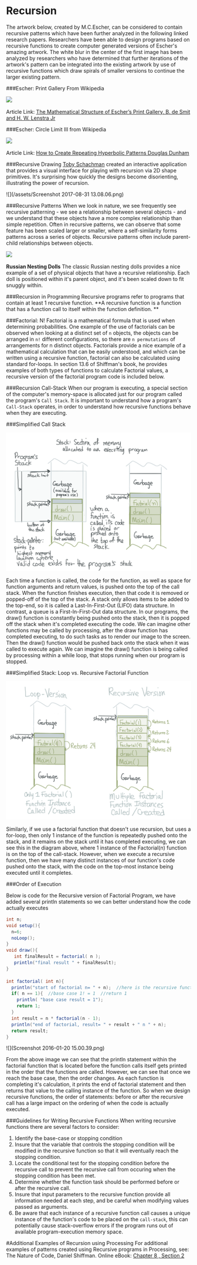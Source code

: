 # Recursion

The artwork below, created by M.C.Escher, can be considered to contain recursive patterns which have been further analyzed in the following linked research papers. Researchers have been able to design programs based on recursive functions to create computer generated versions of Escher's amazing artwork.  The white blur in the center of the first image has been analyzed by researchers who have determined that further iterations of the artwork's pattern can be integrated into the existing artwork by use of recursive functions which draw spirals of smaller versions to continue the larger existing pattern. 

###Escher:  Print Gallery From Wikipedia

![](https://upload.wikimedia.org/wikipedia/en/0/02/Print_Gallery_by_M._C._Escher.jpg)

 Article Link: [The Mathematical Structure of Escher’s Print Gallery, B. de Smit and H. W. Lenstra Jr](http://www.ams.org/notices/200304/fea-escher.pdf) 
 		 
###Escher: Circle Limit III from Wikipedia	
 		 
 ![](https://upload.wikimedia.org/wikipedia/en/5/55/Escher_Circle_Limit_III.jpg)		 
 		 
 Article Link:  [How to Create Repeating Hyperbolic Patterns Douglas Dunham](https://www.d.umn.edu/~ddunham/eccad09.pdf)
 
###Recursive Drawing
[Toby Schachman](http://tobyschachman.com/) created an interactive application that provides a visual interface for playing with recursion via 2D shape primitives. It's surprising how quickly the designs become disorienting, illustrating the power of recursion.   

![](/assets/Screenshot 2017-08-31 13.08.06.png)

###Recursive Patterns
When we look in nature, we see frequently see recursive patterning - we see a relationship between several objects - and we understand that these objects have a more complex relationship than simple repetition.  Often in recursive patterns, we can observe that some feature has been scaled larger or smaller, where a self-similarity forms patterns across a series of objects. Recursive patterns often include parent-child relationships between objects.


![](https://upload.wikimedia.org/wikipedia/commons/thumb/4/41/Floral_matryoshka_set_2_smallest_doll_nested.JPG/320px-Floral_matryoshka_set_2_smallest_doll_nested.JPG) 

**Russian Nesting Dolls**
The classic Russian nesting dolls provides a nice example of a set of physical objects that have a recursive relationship.  Each doll is positioned within it's parent object, and it's been scaled down to fit snuggly within.  

###Recursion in Programming
Recursive programs refer to programs that contain at least 1 recursive function.  **A recursive function is a function that has a function call to itself within the function definition. **

###Factorial:  N!
Factorial is a mathematical formula that is used when determining probabilities. One example of the use of factorials can be observed when looking at a distinct set of `n` objects, the objects can be arranged in `n!` different configurations, so there are `n permutations` of arrangements for n distinct objects.    Factorials provide a nice example of a mathematical calculation that can be easily understood, and which can be written using a recursive function, factorial can also be calculated using standard for-loops.  In section 13.6 of Shiffman's book, he provides examples of both types of functions to calculate Factorial values, a recursive version of the factorial program code is included below.  

###Recursion Call-Stack
When our program is executing, a special section of the computer's memory-space is allocated just for our program called the program's `Call Stack`.  It is important to understand how a program's `Call-Stack` operates, in order to understand how recursive functions behave when they are executing.

###Simplified Call Stack

![](stack.png)

Each time a function is called, the code for the function, as well as space for function arguments and return values, is pushed onto the top of the call stack.  When the function finishes execution, then that code it is removed or popped-off of the top of the stack.  A stack only allows items to be added to the top-end, so it is called a Last-In-First-Out (LIFO) data structure.  In contrast, a queue is a First-In-First-Out data structure. In our programs, the draw() function is constantly being pushed onto the stack, then it is popped off the stack when it's completed executing the code. We can imagine other functions may be called by processing, after the draw function has completed executing, to do such tasks as to render our image to the screen.  Then the draw() function would be pushed back onto the stack when it was called to execute again.  We can imagine the draw() function is being called by processing within a while loop, that stops running when our program is stopped. 

###Simplified Stack: Loop vs. Recursive Factorial Function

![](recursiveStack.png)

Similarly, if we use a factorial function that doesn't use recursion, but uses a for-loop, then only 1 instance of the function is repeatedly pushed onto the stack, and it remains on the stack until it has completed executing, we can see this in the diagram above, where 1 instance of the Factorial(n) function is on the top of the call-stack.  However, when we execute a recursive function, then we have many distinct instances of our function's code pushed onto the stack, with the code on the top-most instance being executed until it completes.

###Order of Execution

Below is code for the Recursive version of Factorial Program, we have added several println statements so we can better understand how the code actually executes

```java
int n;
void setup(){
  n=6;
  noLoop();
}
void draw(){
   int finalResult = factorial( n );
   println("final result " + finalResult);
}

int factorial( int n){
  println("start of factorial n= " + n);  //here is the recursive function call
  if( n == 1){  //base case 1! = 1  //return 1
    println( "base case result = 1");
    return 1;
  }
  int result = n * factorial(n - 1);
  println("end of factorial, result= " + result + " n " + n);
  return result;
}

```
![](Screenshot 2016-01-20 15.00.39.png)

From the above image we can see that the println statement within the factorial function that is located before the function calls itself gets printed in the order that the functions are called.  However, we can see that once we reach the base case, then the order changes.  As each function is completing it's calculation, it prints the end of factorial statement and then returns that value to the calling instance of the function.  So when we design recursive functions, the order of statements: before or after the recursive call has a large impact on the ordering of when the code is actually executed.

###Guidelines for Writing Recursive Functions
When writing recursive functions there are several factors to consider:
1. Identify the base-case or stopping condition
2. Insure that the variable that controls the stopping condition will be modified in the recursive function so that it will eventually reach the stopping condition.
3. Locate the conditional test for the stopping condition before the recursive call to prevent the recursive call from occuring when the stopping condition has been met.
4. Determine whether the function task should be performed before or after the recursive call. 
5. Insure that input parameters to the recursive function provide all information needed at each step, and be careful when modifying values passed as arguments. 
6. Be aware that each instance of a recursive function call causes a unique instance of the function's code to be placed on the `call-stack`, this can potentially cause stack-overflow errors if the program runs out of available program-execution memory space.



#Additional Examples of Recursion using Processing
For additional examples of patterns created using Recursive programs in Processing, see:  The Nature of Code, Daniel Shiffman.  Online eBook: [Chapter 8 , Section 2](http://natureofcode.com/book/chapter-8-fractals/)
